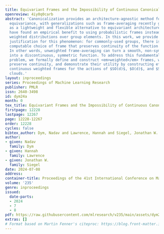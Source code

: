 ```yaml
---
title: Equivariant Frames and the Impossibility of Continuous Canonicalization
openreview: 4iy0q0carb
abstract: 'Canonicalization provides an architecture-agnostic method for enforcing
  equivariance, with generalizations such as frame-averaging recently gaining prominence
  as a lightweight and flexible alternative to equivariant architectures. Recent works
  have found an empirical benefit to using probabilistic frames instead, which learn
  weighted distributions over group elements. In this work, we provide strong theoretical
  justification for this phenomenon: for commonly-used groups, there is no efficiently
  computable choice of frame that preserves continuity of the function being averaged.
  In other words, unweighted frame-averaging can turn a smooth, non-symmetric function
  into a discontinuous, symmetric function. To address this fundamental robustness
  problem, we formally define and construct <em>weighted</em> frames, which provably
  preserve continuity, and demonstrate their utility by constructing efficient and
  continuous weighted frames for the actions of $SO(d)$, $O(d)$, and $S_n$ on point
  clouds.'
layout: inproceedings
series: Proceedings of Machine Learning Research
publisher: PMLR
issn: 2640-3498
id: dym24a
month: 0
tex_title: Equivariant Frames and the Impossibility of Continuous Canonicalization
firstpage: 12228
lastpage: 12267
page: 12228-12267
order: 12228
cycles: false
bibtex_author: Dym, Nadav and Lawrence, Hannah and Siegel, Jonathan W.
author:
- given: Nadav
  family: Dym
- given: Hannah
  family: Lawrence
- given: Jonathan W.
  family: Siegel
date: 2024-07-08
address:
container-title: Proceedings of the 41st International Conference on Machine Learning
volume: '235'
genre: inproceedings
issued:
  date-parts:
  - 2024
  - 7
  - 8
pdf: https://raw.githubusercontent.com/mlresearch/v235/main/assets/dym24a/dym24a.pdf
extras: []
# Format based on Martin Fenner's citeproc: https://blog.front-matter.io/posts/citeproc-yaml-for-bibliographies/
---
```

